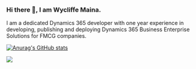 ### Hi there 👋, I am Wycliffe Maina. 
I am a dedicated Dynamics 365 developer with one year experience in developing, publishing and deploying Dynamics 365 Business Enterprise Solutions for FMCG companies.

[![Anurag's GitHub stats](https://github-readme-stats.vercel.app/api?username=muchumi)](https://github.com/muchumi/github-readme-stats)


<!--
**WycliffeMuchumi/WycliffeMuchumi** is a ✨ _special_ ✨ repository because its `README.md` (this file) appears on your GitHub profile.

Here are some ideas to get you started:

- 🔭 I’m currently working on ...
- 🌱 I’m currently learning ...
- 👯 I’m looking to collaborate on ...
- 🤔 I’m looking for help with ...
- 💬 Ask me about ...
- 📫 How to reach me: ...
- 😄 Pronouns: ...
- ⚡ Fun fact: ...
-->

<a href="https://github.com/muchumi/muchumi">
  <img align="center" src="https://github-readme-stats.vercel.app/api/top-langs/?username=muchumi&show_icons=true&hide=html&title_color=abd200&text_color=f9f9f9f9&icon_color=70a5fd&bg_color=373f51&"/>
</a>

